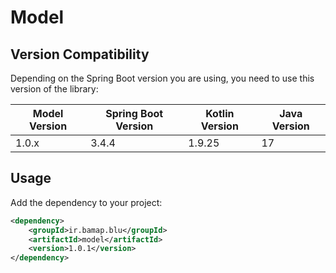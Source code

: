 # Model

## Version Compatibility
Depending on the Spring Boot version you are using, you need to use this version of the library:

| Model Version | Spring Boot Version | Kotlin Version | Java Version |
|---------------|---------------------|----------------|--------------|
| 1.0.x         | 3.4.4               | 1.9.25         | 17           |

## Usage

Add the dependency to your project:

```xml
<dependency>
    <groupId>ir.bamap.blu</groupId>
    <artifactId>model</artifactId>
    <version>1.0.1</version>
</dependency>
```